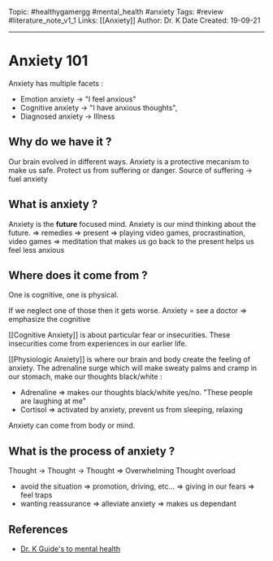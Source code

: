 Topic: #healthygamergg #mental_health #anxiety
Tags: #review #literature_note_v1_1
Links: [[Anxiety]] 
Author: Dr. K
Date Created: 19-09-21

---

# Anxiety 101
Anxiety has multiple facets :
- Emotion anxiety -> "I feel anxious"
- Cognitive anxiety -> "I have anxious thoughts",
- Diagnosed anxiety -> Illness

## Why do we have it ?
Our brain evolved in different ways. Anxiety is a protective mecanism to make us safe. Protect us from suffering or danger.
Source of suffering -> fuel anxiety

## What is anxiety ?
Anxiety is the **future** focused mind.
Anxiety is our mind thinking about the future.
=> remedies => present => playing video games, procrastination, video games
=> meditation that makes us go back to the present helps us feel less anxious

## Where does it come from ?
One is cognitive, one is physical.

If we neglect one of those then it gets worse.
Anxiety = see a doctor => emphasize the cognitive

[[Cognitive Anxiety]] is about particular fear or insecurities. These insecurities come from experiences in our earlier life.

[[Physiologic Anxiety]] is where our brain and body create the feeling of anxiety. The adrenaline surge which will make sweaty palms and cramp in our stomach, make our thoughts black/white :
- Adrenaline => makes our thoughts black/white yes/no. "These people are laughing at me"
- Cortisol => activated by anxiety, prevent us from sleeping, relaxing

Anxiety can come from body or mind.

## What is the process of anxiety ?
Thought -> Thought -> Thought => Overwhelming
Thought overload
- avoid the situation => promotion, driving, etc... => giving in our fears => feel traps
- wanting reassurance => alleviate anxiety => makes us dependant


## References
- [Dr. K Guide's to mental health](https://coaching.healthygamer.gg/premium-content/lessons/anxiety-101)